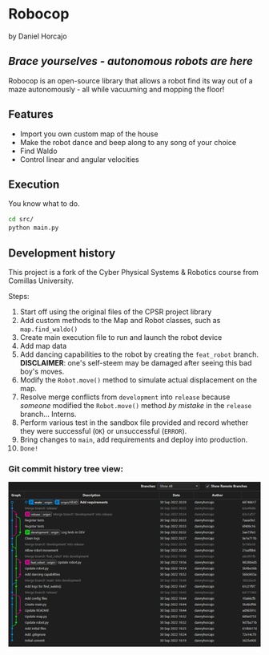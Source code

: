 # Robocop
by Daniel Horcajo
## _Brace yourselves - autonomous robots are here_

Robocop is an open-source library that allows a robot find its way out of a maze autonomously - all while vacuuming and mopping the floor!

## Features

- Import you own custom map of the house
- Make the robot dance and beep along to any song of your choice
- Find Waldo
- Control linear and angular velocities

## Execution

You know what to do.

```sh
cd src/
python main.py
```

## Development history

This project is a fork of the Cyber Physical Systems & Robotics course from Comillas University. 

Steps: 
1. Start off using the original files of the CPSR project library
2. Add custom methods to the Map and Robot classes, such as `map.find_waldo()`
3. Create main execution file to run and launch the robot device
4. Add map data
5. Add dancing capabilities to the robot by creating the `feat_robot` branch. **DISCLAIMER**: one's self-steem may be damaged after seeing this bad boy's moves.
6. Modify the `Robot.move()` method to simulate actual displacement on the map. 
7. Resolve merge conflicts from `development` into `release` because _someone_ modified the `Robot.move()` method _by mistake_ in the `release` branch... Interns.
8. Perform various test in the sandbox file provided and record whether they were successful (`OK`) or unsuccessful (`ERROR`).
9. Bring changes to `main`, add requirements and deploy into production.
10. `Done!`

### Git commit history tree view:

![Git commit history](https://github.com/dannyhorcajo/datahack_prod_alg/blob/main/src/img/git_history.png?raw=true)
